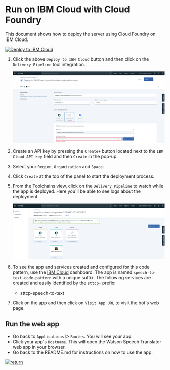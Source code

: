 # Run on IBM Cloud with Cloud Foundry

This document shows how to deploy the server using Cloud Foundry on IBM Cloud.

[![Deploy to IBM Cloud](https://cloud.ibm.com/devops/setup/deploy/button_x2.png)](https://cloud.ibm.com/devops/setup/deploy?branch=cdpauth&repository=https://github.com/markstur/speech-to-text-code-pattern.git)

1. Click the above `Deploy to IBM Cloud` button and then click on the `Delivery Pipeline` tool integration.

   ![deploy](images/cf_deploy.png)

2. Create an API key by pressing the `Create+` button located next to the `IBM Cloud API key` field and then `Create` in the pop-up.

3. Select your `Region`, `Organization` and `Space`.

4. Click `Create` at the top of the panel to start the deployment process.

5. From the Toolchains view, click on the `Delivery Pipeline` to watch while the app is deployed. Here you'll be able to see logs about the deployment.

   ![toolchain_pipeline](images/toolchain_pipeline.png)

6. To see the app and services created and configured for this code pattern, use the [IBM Cloud](https://cloud.ibm.com) dashboard. The app is named `speech-to-text-code-pattern` with a unique suffix. The following services are created and easily identified by the `sttcp-` prefix:

   * sttcp-speech-to-text

7. Click on the app and then click on `Visit App URL` to visit the bot's web page.

## Run the web app

* Go back to `Applications` ▷ `Routes`. You will see your app.
* Click your app's `Hostname`. This will open the Watson Speech Translator web app in your browser.
* Go back to the README.md for instructions on how to use the app.

[![return](https://raw.githubusercontent.com/IBM/pattern-utils/master/deploy-buttons/return.png)](https://github.com/IBM/speech-to-text-code-pattern#use-the-web-app)
